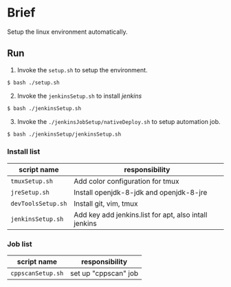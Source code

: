 # Brief

Setup the linux environment automatically.

## Run

1. Invoke the `setup.sh` to setup the environment.

```sh
$ bash ./setup.sh
```

2. Invoke the `jenkinsSetup.sh` to install *jenkins*

```sh
$ bash ./jenkinsSetup.sh
```

3. Invoke the `./jenkinsJobSetup/nativeDeploy.sh` to setup automation job.

```sh
$ bash ./jenkinsSetup/jenkinsSetup.sh
```

### Install list

| script name   |    responsibility   |
|---------------|---------------------|
| `tmuxSetup.sh` | Add color configuration for tmux |
| `jreSetup.sh` | Install openjdk-8-jdk and openjdk-8-jre  |
| `devToolsSetup.sh`  | Install git, vim, tmux|
| `jenkinsSetup.sh`  | Add key add jenkins.list for apt, also intall jenkins | 

### Job list

| script name   |  responsibility   |
|---------------|-------------------|
| `cppscanSetup.sh` | set up "cppscan" job |
